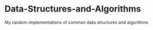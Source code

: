 # Data-Structures-and-Algorithms
My random implementations of common data structures and algorithms
